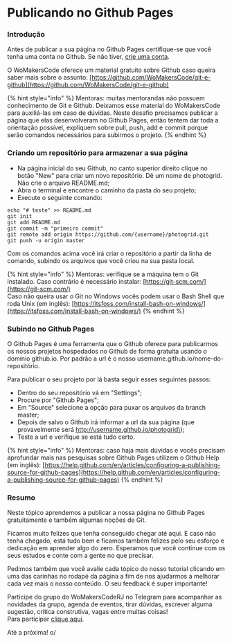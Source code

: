 # Publicando no Github Pages

### Introdução

Antes de publicar a sua página no Github Pages certifique-se que você tenha uma conta no Github. Se não tiver, [crie uma conta](https://github.com/join). 

O WoMakersCode oferece um material gratuito sobre Github caso queira saber mais sobre o assunto: [https://github.com/WoMakersCode/git-e-github](https://github.com/WoMakersCode/git-e-github) 

{% hint style="info" %}
Mentoras: muitas mentorandas não possuem conhecimento de Git e Github. Deixamos esse material do WoMakersCode para auxiliá-las em caso de dúvidas. Neste desafio precisamos publicar a página que elas desenvolveram no Github Pages, então tentem dar toda a orientação possível, expliquem sobre pull, push, add e commit porque serão comandos necessários para subirmos o projeto.
{% endhint %}

### Criando um repositório para armazenar a sua página

* Na página inicial do seu Github, no canto superior direito clique no botão "New" para criar um novo repositório. Dê um nome de photogrid. Não crie o arquivo README.md; 
*  Abra o terminal e encontre o caminho da pasta do seu projeto; 
* Execute o seguinte comando: 

```text
echo "# teste" >> README.md
git init
git add README.md
git commit -m "primeiro commit"
git remote add origin https://github.com/{username}/photogrid.git
git push -u origin master
```

Com os comandos acima você irá criar o repositório a partir da linha de comando, subindo os arquivos que você criou na sua pasta local. 

{% hint style="info" %}
Mentoras: verifique se a máquina tem o Git instalado. Caso contrário é necessário instalar: [https://git-scm.com/](https://git-scm.com/)   
Caso não queira usar o Git no Windows vocês podem usar o Bash Shell que roda Unix \(em inglês\): [https://itsfoss.com/install-bash-on-windows/](https://itsfoss.com/install-bash-on-windows/)
{% endhint %}

### Subindo no Github Pages

O Github Pages é uma ferramenta que o Github oferece para publicarmos os nossos projetos hospedados no Github de forma gratuita usando o domínio github.io. Por padrão a url é o nosso username.github.io/nome-do-repositório.  

Para publicar o seu projeto por lá basta seguir esses seguintes passos: 

* Dentro do seu repositório vá em "Settings"; 
* Procure por "Github Pages"; 
* Em "Source" selecione a opção para puxar os arquivos da branch master; 
* Depois de salvo o Github irá informar a url da sua página \(que provavelmente será http://username.github.io/photogrid\); 
* Teste a url e verifique se está tudo certo. 

{% hint style="info" %}
Mentoras: caso haja mais dúvidas e vocês precisam aprofundar mais nas pesquisas sobre Github Pages utilizem o Github Help \(em inglês\): [https://help.github.com/en/articles/configuring-a-publishing-source-for-github-pages](https://help.github.com/en/articles/configuring-a-publishing-source-for-github-pages)
{% endhint %}

### Resumo

Neste tópico aprendemos a publicar a nossa página no Github Pages gratuitamente e também algumas noções de Git. 

Ficamos muito felizes que tenha conseguido chegar até aqui. E caso não tenha chegado, está tudo bem e ficamos também felizes pelo seu esforço e dedicação em aprender algo do zero. Esperamos que você continue com os seus estudos e conte com a gente no que precisar.     
  
Pedimos também que você avalie cada tópico do nosso tutorial clicando em uma das carinhas no rodapé da página a fim de nos ajudarmos a melhorar cada vez mais o nosso conteúdo. O seu feedback é super importante!   
  
Participe do grupo do WoMakersCodeRJ no Telegram para acompanhar as novidades da grupo, agenda de eventos, tirar dúvidas, escrever alguma sugestão, crítica construtiva, vagas entre muitas coisas!   
Para participar [clique aqui](https://t.me/WomakersCodeRJ). 

Até a próxima! o/  




